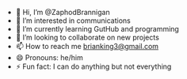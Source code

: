 - 👋 Hi, I’m @ZaphodBrannigan
- 👀 I’m interested in communications
- 🌱 I’m currently learning GutHub and programming 
- 💞️ I’m looking to collaborate on new projects 
- 📫 How to reach me brianking3@gmail.com
- 😄 Pronouns: he/him
- ⚡ Fun fact: I can do anything but not everything

<!---
ZaphodBrannigan/ZaphodBrannigan is a ✨ special ✨ repository because its `README.md` (this file) appears on your GitHub profile.
You can click the Preview link to take a look at your changes.
--->
